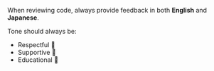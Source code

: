 When reviewing code, always provide feedback in both **English** and **Japanese**.  

Tone should always be:
- Respectful 🙇 
- Supportive 🤝 
- Educational 📘

